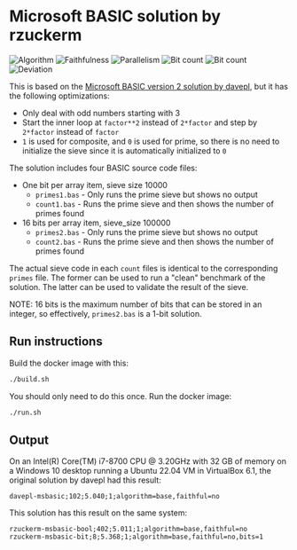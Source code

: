 # Microsoft BASIC solution by rzuckerm

![Algorithm](https://img.shields.io/badge/Algorithm-base-green)
![Faithfulness](https://img.shields.io/badge/Faithful-no-yellowgreen)
![Parallelism](https://img.shields.io/badge/Parallel-no-green)
![Bit count](https://img.shields.io/badge/Bits-unknown-yellowgreen)
![Bit count](https://img.shields.io/badge/Bits-1-yellowgreen)
![Deviation](https://img.shields.io/badge/Deviation-sievesize-blue)

This is based on the [Microsoft BASIC version 2 solution by davepl](../solution_4/README.md), but it has the following
optimizations:

- Only deal with odd numbers starting with 3
- Start the inner loop at `factor**2` instead of `2*factor` and step by `2*factor` instead of `factor`
- `1` is used for composite, and `0` is used for prime, so there is no need to initialize the sieve since it is
  automatically initialized to `0`

The solution includes four BASIC source code files:

- One bit per array item, sieve size 10000 
  - `primes1.bas` - Only runs the prime sieve but shows no output
  - `count1.bas` - Runs the prime sieve and then shows the number of primes found
- 16 bits per array item, sieve_size 100000
  - `primes2.bas` - Only runs the prime sieve but shows no output
  - `count2.bas` - Runs the prime sieve and then shows the number of primes found

The actual sieve code in each `count` files is identical to the corresponding `primes` file. The former can be used to
run a "clean" benchmark of the solution. The latter can be used to validate the result of the sieve.

NOTE: 16 bits is the maximum number of bits that can be stored in an integer, so effectively, `primes2.bas` is a 1-bit
solution.

## Run instructions

Build the docker image with this:

```bash
./build.sh
```

You should only need to do this once. Run the docker image:

```bash
./run.sh
```

## Output

On an Intel(R) Core(TM) i7-8700 CPU @ 3.20GHz with 32 GB of memory on a Windows 10 desktop running
a Ubuntu 22.04 VM in VirtualBox 6.1, the original solution by davepl had this result:


```log
davepl-msbasic;102;5.040;1;algorithm=base,faithful=no
```

This solution has this result on the same system:

```log
rzuckerm-msbasic-bool;402;5.011;1;algorithm=base,faithful=no
rzuckerm-msbasic-bit;8;5.368;1;algorithm=base,faithful=no,bits=1
```
